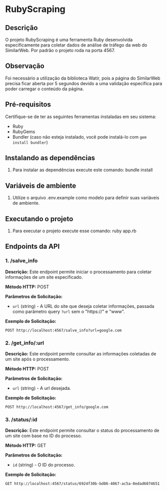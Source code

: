 # RubyScraping

## Descrição
O projeto RubyScraping é uma ferramenta Ruby desenvolvida especificamente para coletar dados de análise de tráfego da web do SimilarWeb. Por padrão o projeto roda na porta 4567.

## Observação
Foi necessário a utilização da biblioteca Watir, pois a página do SimilarWeb precisa ficar aberta por 5 segundos devido a uma validação específica para poder carregar o conteúdo da página.

## Pré-requisitos
Certifique-se de ter as seguintes ferramentas instaladas em seu sistema:
- Ruby
- RubyGems
- Bundler (caso não esteja instalado, você pode instalá-lo com `gem install bundler`)

## Instalando as dependências

1. Para instalar as dependências execute este comando:
bundle install

## Variáveis de ambiente

1. Utilize o arquivo .env.example como modelo para definir suas variáveis de ambiente.

## Executando o projeto

1. Para executar o projeto execute esse comando: 
ruby app.rb

## Endpoints da API

### 1. /salve_info
**Descrição:** Este endpoint permite iniciar o processamento para coletar informações de um site especificado.

**Método HTTP:** POST

**Parâmetros de Solicitação:**
- `url` (string) - A URL do site que deseja coletar informações, passada como parâmetro query `?url` sem o "https://" e "www".

**Exemplo de Solicitação:**
```http
POST http://localhost:4567/salve_info?url=google.com
```

### 2. /get_info/:url
**Descrição:** Este endpoint permite consultar as informações coletadas de um site após o processamento.

**Método HTTP:** POST

**Parâmetros de Solicitação:**
- `url` (string) - A url desejada.


**Exemplo de Solicitação:**
```http
POST http://localhost:4567/get_info/google.com
```

### 3. /status/:id
**Descrição:** Este endpoint permite consultar o status do processamento de um site com base no ID do processo.

**Método HTTP:** GET

**Parâmetros de Solicitação:**
- `id` (string) - O ID do processo.


**Exemplo de Solicitação:**
```http
GET http://localhost:4567/status/6924f30b-bd06-4067-ac5a-0edad6074651
```




   